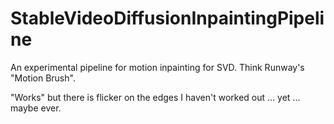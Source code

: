 # StableVideoDiffusionInpaintingPipeline

An experimental pipeline for motion inpainting for SVD. Think Runway's "Motion Brush". 

"Works" but there is flicker on the edges I haven't worked out ... yet ... maybe ever.